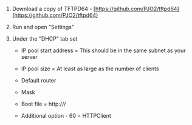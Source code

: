 1. Download a copy of TFTPD64 - [https://github.com/PJO2/tftpd64](https://github.com/PJO2/tftpd64)
2. Run and open "Settings"
2. Under the "DHCP" tab set

    * IP pool start address = This should be in the same subnet as your server

    * IP pool size = At least as large as the number of clients

    * Default router

    * Mask 

    * Boot file = http://<SERVERIP>/<BOOTFILEURL>

    * Additional option - 60 = HTTPClient
